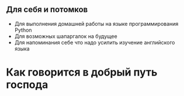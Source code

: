 ## Для себя и потомков
* Для выполнения домашней работы на языке программирования Python
* Для возможных шапаргалок на будущее
* Для напоминания себе что надо усилить изучение английского языка

# Как говорится в добрый путь господа 